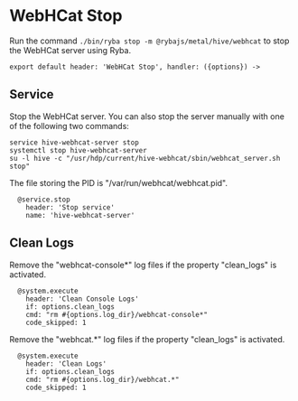 
# WebHCat Stop

Run the command `./bin/ryba stop -m @rybajs/metal/hive/webhcat` to stop the WebHCat
server using Ryba.

    export default header: 'WebHCat Stop', handler: ({options}) ->

## Service

Stop the WebHCat server. You can also stop the server manually with one of the
following two commands:

```
service hive-webhcat-server stop
systemctl stop hive-webhcat-server
su -l hive -c "/usr/hdp/current/hive-webhcat/sbin/webhcat_server.sh stop"
```

The file storing the PID is "/var/run/webhcat/webhcat.pid".

      @service.stop
        header: 'Stop service'
        name: 'hive-webhcat-server'

## Clean Logs

Remove the "webhcat-console*" log files if the property "clean_logs" is
activated.

      @system.execute
        header: 'Clean Console Logs'
        if: options.clean_logs
        cmd: "rm #{options.log_dir}/webhcat-console*"
        code_skipped: 1

Remove the "webhcat.*" log files if the property "clean_logs" is
activated.

      @system.execute
        header: 'Clean Logs'
        if: options.clean_logs
        cmd: "rm #{options.log_dir}/webhcat.*"
        code_skipped: 1
